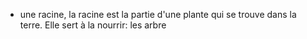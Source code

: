 - une racine, la racine est la partie d'une plante qui se trouve dans la terre. Elle sert à la nourrir: les arbre